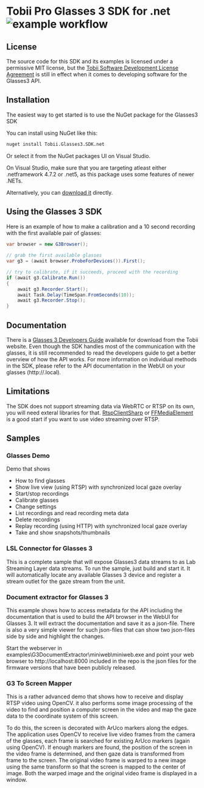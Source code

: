 # Tobii Pro Glasses 3 SDK for .net ![example workflow](https://github.com/tobiipro/G3SDK.net/actions/workflows/build.yml/badge.svg)

## License
The source code for this SDK and its examples is licensed under a permissive MIT license, but the 
[Tobii Software Development License Agreement](SDLA/licenseagreement.html) is still in effect when 
it comes to developing software for the Glasses3 API.

## Installation 

The easiest way to get started is to use the NuGet package for the Glasses3 SDK

You can install using NuGet like this:

```cmd
nuget install Tobii.Glasses3.SDK.net
```

Or select it from the NuGet packages UI on Visual Studio.

On Visual Studio, make sure that you are targeting atleast either .netframework 4.7.2 or .net5, as this package uses some features of newer .NETs.  

Alternatively, you can [download it](https://nuget.org/packages/Tobii.Glasses3.SDK) directly.

## Using the Glasses 3 SDK
Here is an example of how to make a calibration and a 10 second recording with the first available pair of glasses:

```csharp
var browser = new G3Browser();
       
// grab the first available glasses
var g3 = (await browser.ProbeForDevices()).First();

// try to calibrate, if it succeeds, proceed with the recording
if (await g3.Calibrate.Run())
{
    await g3.Recorder.Start();
    await Task.Delay(TimeSpan.FromSeconds(10));
    await g3.Recorder.Stop();
}
```

## Documentation

There is a [Glasses 3 Developers Guide](https://www.tobiipro.com/product-listing/tobii-pro-glasses3-api/#ResourcesSpecifications) available for download from the Tobii website. Even though the SDK handles most of the communication with the glasses, it is still recommended to read the developers guide to get a better overview of how the API works.
For more information on individual methods in the SDK, please refer to the API documentation in the WebUI on your glasses (http://<serialnumber>.local).

## Limitations

The SDK does not support streaming data via WebRTC or RTSP on its own, you will need exteral libraries for that. 
[RtspClientSharp](https://github.com/BogdanovKirill/RtspClientSharp) or [FFMediaElement](https://github.com/unosquare/ffmediaelement) is a good start if you want to use video streaming over RTSP.

## Samples
### Glasses Demo
Demo that shows 
* How to find glasses
* Show live view (using RTSP) with synchronized local gaze overlay
* Start/stop recordings
* Calibrate glasses
* Change settings
* List recordings and read recording meta data
* Delete recordings
* Replay recording (using HTTP) with synchronized local gaze overlay
* Take and show snapshots/thumbnails

### LSL Connector for Glasses 3
This is a complete sample that will expose Glasses3 data streams to as Lab Streaming Layer data streams. To run the sample, just build and start it. It will automatically locate any available Glasses 3 device and register a stream outlet for the gaze stream from the unit.

### Document extractor for Glasses 3
This example shows how to access metadata for the API including the documentation that is used to build the API browser in the WebUI for Glasses 3. It will extract the documentation and save it as a json-file. There is also a very simple viewer for such json-files that can show two json-files side by side and highlight the changes. 

Start the webserver in examples\G3DocumentExtractor\miniweb\miniweb.exe and point your web browser to http://localhost:8000 included in the repo is the json files for the firmware versions that have been publicly released.

### G3 To Screen Mapper
This is a rather advanced demo that shows how to receive and display RTSP video using OpenCV. it also performs some image processing of the video to find and position a computer screen in the video and map the gaze data to the coordinate system of this screen.

To do this, the screen is decorated with ArUco markers along the edges. The application uses OpenCV to receive live video frames from the camera of the glasses, each frame is searched for existing ArUco markers (again using OpenCV). If enough markers are found, the position of the screen in the video frame is determined, and then gaze data is transformed from frame to the screen. The original video frame is warped to a new image using the same transform so that the screen is mapped to the center of image. Both the warped image and the original video frame is displayed in a window.

